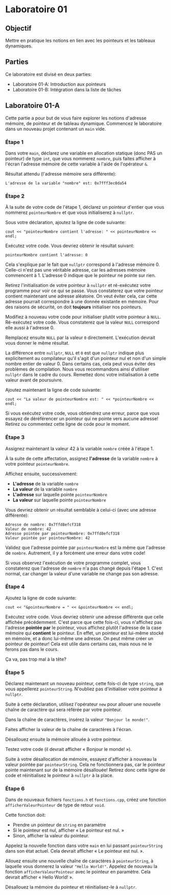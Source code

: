 # Laboratoire 01

## Objectif

Mettre en pratique les notions en lien avec les pointeurs et les tableaux dynamiques.

## Parties

Ce laboratoire est divisé en deux parties:

* Laboratoire 01-A: Introduction aux pointeurs
* Laboratoire 01-B: Intégration dans la liste de tâches

## Laboratoire 01-A

Cette partie a pour but de vous faire explorer les notions d'adresse mémoire, de pointeur et de tableau dynamique. Commencez le laboratoire dans un nouveau projet contenant un `main` vide.

### Étape 1

Dans votre `main`, déclarez une variable en allocation statique (donc PAS un pointeur) de type `int`, que vous nommerez `nombre`, puis faites afficher à l'écran l'adresse mémoire de cette variable à l'aide de l'opérateur `&`.

Résultat attendu (l'adresse mémoire sera différente):

```
L'adresse de la variable "nombre" est: 0x7fff3ec0da54
```

### Étape 2

À la suite de votre code de l'étape 1, déclarez un pointeur d'entier que vous nommerez `pointeurNombre` et que vous initialiserez à `nullptr`.

Sous votre déclaration, ajoutez la ligne de code suivante:

```
cout << "pointeurNombre contient l'adresse: " << pointeurNombre << endl;
```

Exécutez votre code. Vous devriez obtenir le résultat suivant:

```
pointeurNombre contient l'adresse: 0
```

Cela s'explique par le fait que `nullptr` correspond à l'adresse mémoire 0. Celle-ci n'est pas une véritable adresse, car les adresses mémoire commencent à 1. L'adresse 0 indique que le pointeur ne pointe sur rien.

Retirez l'initialisation de votre pointeur à `nullptr` et ré-exécutez votre programme pour voir ce qui se passe. Vous constaterez que votre pointeur contient maintenant une adresse aléatoire. On veut éviter cela, car cette adresse pourrait correspondre à une donnée existante en mémoire. Pour des raisons de sécurité, on doit **toujours** initialiser nos pointeurs.

Modifiez à nouveau votre code pour initialiser plutôt votre pointeur à `NULL`. Ré-exécutez votre code. Vous constaterez que la valeur `NULL` correspond elle aussi à l'adresse 0.

Remplacez ensuite `NULL` par la valeur `0` directement. L'exécution devrait vous donner le même résultat.

La différence entre `nullptr`, `NULL` et `0` est que `nullptr` indique plus explicitement au compilateur qu'il s'agit d'un pointeur nul et non d'un simple nombre entier de valeur 0. Dans certains cas, cela peut vous éviter des problèmes de compilation. Nous vous recommandons ainsi d'utiliser `nullptr` dans le cadre du cours. Remettez donc votre initialisation à cette valeur avant de poursuivre.

Ajoutez maintenant la ligne de code suivante:

```
cout << "La valeur de pointeurNombre est: " << *pointeurNombre << endl;
```

Si vous exécutez votre code, vous obtiendrez une erreur, parce que vous essayez de déréférencer un pointeur qui ne pointe vers aucune adresse! Retirez ou commentez cette ligne de code pour le moment.

### Étape 3

Assignez maintenant la valeur 42 à la variable `nombre` créée à l'étape 1.

À la suite de cette affectation, assignez **l'adresse** de la variable `nombre` à votre pointeur `pointeurNombre`.

Affichez ensuite, successivement:

* **L'adresse** de la variable `nombre`
* **La valeur** de la variable `nombre`
* **L'adresse** sur laquelle pointe `pointeurNombre`
* **La valeur** sur laquelle pointe `pointeurNombre`

Vous devriez obtenir un résultat semblable à celui-ci (avec une adresse différente):

```
Adresse de nombre: 0x7ffd8efcf318
Valeur de nombre: 42
Adresse pointée par pointeurNombre: 0x7ffd8efcf318
Valeur pointée par pointeurNombre: 42
```

Validez que l'adresse pointée par `pointeurNombre` est la même que l'adresse de `nombre`. Autrement, il y a forcément une erreur dans votre code!

Si vous observez l'exécution de votre programme complet, vous constaterez que l'adresse de `nombre` n'a pas changé depuis l'étape 1. C'est normal, car changer la valeur d'une variable ne change pas son adresse.

### Étape 4

Ajoutez la ligne de code suivante:

```
cout << "&pointeurNombre = " << &pointeurNombre << endl;
```

Exécutez votre code. Vous devriez obtenir une adresse différente que celle affichée précédemment. C'est parce que cette fois-ci, vous n'affichez pas l'adresse **pointée par** le pointeur, vous affichez plutôt l'adresse de la case mémoire qui **contient** le pointeur. En effet, un pointeur est lui-même stocké en mémoire, et a donc lui-même une adresse. On peut même créer un pointeur de pointeur! Cela est utile dans certains cas, mais nous ne le ferons pas dans le cours.

Ça va, pas trop mal à la tête?

### Étape 5

Déclarez maintenant un nouveau pointeur, cette fois-ci de type `string`, que vous appellerez `pointeurString`. N'oubliez pas d'initialiser votre pointeur à `nullptr`.

Suite à cette déclaration, utilisez l'opérateur `new` pour allouer une nouvelle chaîne de caractère qui sera référée par votre pointeur.

Dans la chaîne de caractères, insérez la valeur `"Bonjour le monde!"`.

Faites afficher la valeur de la chaîne de caractères à l'écran. 

Désallouez ensuite la mémoire allouée à votre pointeur.

Testez votre code (il devrait afficher « Bonjour le monde! »).

Suite à votre désallocation de mémoire, essayez d'afficher à nouveau la valeur pointée par `pointeurString`. Cela ne fonctionnera pas, car le pointeur pointe maintenant sur de la mémoire désallouée! Retirez donc cette ligne de code et réinitialisez le pointeur à `nullptr` à la place.

### Étape 6

Dans de nouveaux fichiers `fonctions.h` et `fonctions.cpp`, créez une fonction `afficherValeurPointeur` de type de retour `void`.

Cette fonction doit:

* Prendre un pointeur de `string` en paramètre
* Si le pointeur est nul, afficher « Le pointeur est nul. »
* Sinon, afficher la valeur du pointeur.

Appelez la nouvelle fonction dans votre `main` en lui passant `pointeurString` dans son état actuel. Cela devrait afficher « Le pointeur est nul. ».

Allouez ensuite une nouvelle chaîne de caractères à `pointeurString`, à laquelle vous donnerez la valeur `"Hello World!"`. Appelez de nouveau la fonction `afficherValeurPointeur` avec le pointeur en paramètre. Cela devrait afficher « Hello World! ».

Désallouez la mémoire du pointeur et réinitialisez-le à `nullptr`.
